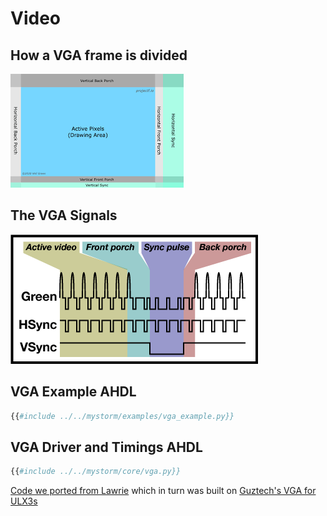 # Video
## How a VGA frame is divided
![frame](visual_Frame.png)
## The VGA Signals
![signal](vga_frame.png)
## VGA Example AHDL
```python
{{#include ../../mystorm/examples/vga_example.py}}
```
## VGA Driver and Timings AHDL
```python
{{#include ../../mystorm/core/vga.py}}
```
[Code we ported from Lawrie](https://github.com/lawrie/blackicemx_nmigen_examples/tree/main/simple_vga) which in turn was built on 
[Guztech's VGA for ULX3s](https://github.com/GuzTech/ulx3s-nmigen-examples/tree/master/dvi)